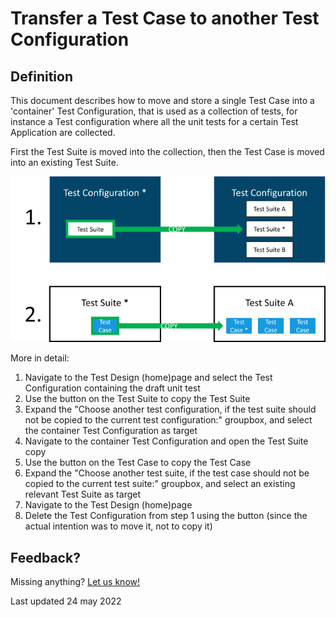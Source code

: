 # Transfer a Test Case to another Test Configuration

## Definition

This document describes how to move and store a single Test Case into a 'container' Test Configuration, that is used as a collection of tests, for instance a Test configuration where all the unit tests for a certain Test Application are collected.

First the Test Suite is moved into the collection, then the Test Case is moved into an existing Test Suite.

![Copy Test Case to collection Test Configuration](unit-copy.png)

More in detail:

1. Navigate to the Test Design (home)page and select the Test Configuration containing the draft unit test
2. Use the <i class="fa fa-copy" ></i> button on the Test Suite to copy the Test Suite
3. Expand the "Choose another test configuration, if the test suite should not be copied to the current test configuration:" groupbox, and select the container Test Configuration as target
4. Navigate to the container Test Configuration and open the Test Suite copy
5. Use the <i class="fa fa-copy" ></i> button on the Test Case to copy the Test Case
6. Expand the "Choose another test suite, if the test case should not be copied to the current test suite:" groupbox, and select an existing relevant Test Suite as target
7. Navigate to the Test Design (home)page 
8. Delete the Test Configuration from step 1 using the <i class="fa fa-trash-alt" ></i> button (since the actual intention was to move it, not to copy it)

## Feedback?
Missing anything? [Let us know!](mailto:support@menditect.com)

Last updated 24 may 2022